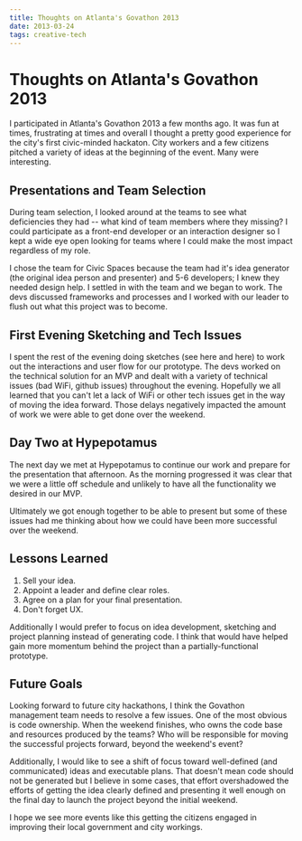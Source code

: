 ```yaml
---
title: Thoughts on Atlanta's Govathon 2013
date: 2013-03-24
tags: creative-tech
---
```


# Thoughts on Atlanta's Govathon 2013


I participated in Atlanta's Govathon 2013 a few months ago. It was fun at times, frustrating at times and overall I thought a pretty good experience for the city's first civic-minded hackaton. City workers and a few citizens pitched a variety of ideas at the beginning of the event. Many were interesting. 

## Presentations and Team Selection

During team selection, I looked around at the teams to see what deficiencies they had -- what kind of team members where they missing? I could participate as a front-end developer or an interaction designer so I kept a wide eye open looking for teams where I could make the most impact regardless of my role.

I chose the team for Civic Spaces because the team had it's idea generator (the original idea person and presenter) and 5-6 developers; I knew they needed design help. I settled in with the team and we began to work. The devs discussed frameworks and processes and I worked with our leader to flush out what this project was to become.

## First Evening Sketching and Tech Issues

I spent the rest of the evening doing sketches (see here and here) to work out the interactions and user flow for our prototype. The devs worked on the technical solution for an MVP and dealt with a variety of technical issues (bad WiFi, github issues) throughout the evening. Hopefully we all learned that you can't let a lack of WiFi or other tech issues get in the way of moving the idea forward. Those delays negatively impacted the amount of work we were able to get done over the weekend.


## Day Two at Hypepotamus

The next day we met at Hypepotamus to continue our work and prepare for the presentation that afternoon. As the morning progressed it was clear that we were a little off schedule and unlikely to have all the functionality we desired in our MVP.

Ultimately we got enough together to be able to present but some of these issues had me thinking about how we could have been more successful over the weekend.


## Lessons Learned

1. Sell your idea.
2. Appoint a leader and define clear roles.
3. Agree on a plan for your final presentation.
4. Don't forget UX.

Additionally I would prefer to focus on idea development, sketching and project planning instead of generating code. I think that would have helped gain more momentum behind the project than a partially-functional prototype.

## Future Goals

Looking forward to future city hackathons, I think the Govathon management team needs to resolve a few issues. One of the most obvious is code ownership. When the weekend finishes, who owns the code base and resources produced by the teams? Who will be responsible for moving the successful projects forward, beyond the weekend's event?

Additionally, I would like to see a shift of focus toward well-defined (and communicated) ideas and executable plans. That doesn't mean code should not be generated but I believe in some cases, that effort overshadowed the efforts of getting the idea clearly defined and presenting it well enough on the final day to launch the project beyond the initial weekend.

I hope we see more events like this getting the citizens engaged in improving their local government and city workings. 


